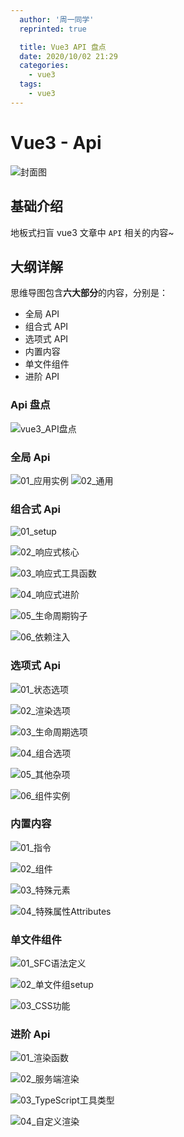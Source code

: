 ```yaml
---
  author: '周一同学'
  reprinted: true

  title: Vue3 API 盘点
  date: 2020/10/02 21:29
  categories:
    - vue3
  tags:
    - vue3
---
```


# Vue3 - Api

![封面图](https://mondaylab-1309616765.cos.ap-shanghai.myqcloud.com/images/202211061154610.png)

## 基础介绍

地板式扫盲 vue3 文章中 `API` 相关的内容~

## 大纲详解

思维导图包含**六大部分**的内容，分别是：

- 全局 API
- 组合式 API
- 选项式 API
- 内置内容
- 单文件组件
- 进阶 API

### Api 盘点

![vue3_API盘点](./images/vue3-api/vue3_API盘点.png)

### 全局 Api

![01_应用实例](./images/vue3-api/01_应用实例.png)
![02_通用](./images/vue3-api/02_通用.png)

### 组合式 Api

![01_setup](./images/vue3-api/01_setup.png)

![02_响应式核心](./images/vue3-api/02_响应式核心.png)

![03_响应式工具函数](./images/vue3-api/03_响应式工具函数.png)

![04_响应式进阶](./images/vue3-api/04_响应式进阶.png)

![05_生命周期钩子](./images/vue3-api/05_生命周期钩子.png)

![06_依赖注入](./images/vue3-api/06_依赖注入.png)

### 选项式 Api

![01_状态选项](./images/vue3-api/01_状态选项.png)

![02_渲染选项](./images/vue3-api/02_渲染选项.png)

![03_生命周期选项](./images/vue3-api/03_生命周期选项.png)

![04_组合选项](./images/vue3-api/04_组合选项.png)

![05_其他杂项](./images/vue3-api/05_其他杂项.png)

![06_组件实例](./images/vue3-api/06_组件实例.png)

### 内置内容

![01_指令](./images/vue3-api/01_指令.png)

![02_组件](./images/vue3-api/02_组件.png)

![03_特殊元素](./images/vue3-api/03_特殊元素.png)

![04_特殊属性Attributes](./images/vue3-api/04_特殊属性Attributes.png)

### 单文件组件

![01_SFC语法定义](./images//vue3-api/01_SFC语法定义.png)

![02_单文件组setup](./images//vue3-api/02_单文件组setup.png)

![03_CSS功能](./images//vue3-api/03_CSS功能.png)

### 进阶 Api

![01_渲染函数](./images/vue3-api/01_渲染函数.png)

![02_服务端渲染](./images/vue3-api/02_服务端渲染.png)

![03_TypeScript工具类型](./images/vue3-api/03_TypeScript工具类型.png)

![04_自定义渲染](./images/vue3-api/04_自定义渲染.png)

